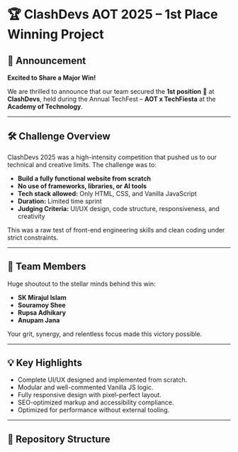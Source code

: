 # 🏆 ClashDevs AOT 2025 – 1st Place Winning Project

## 🔔 Announcement

**Excited to Share a Major Win!**

We are thrilled to announce that our team secured the **1st position** 🥇 at **ClashDevs**, held during the Annual TechFest – **AOT x TechFiesta** at the **Academy of Technology**.

---

## 🛠️ Challenge Overview

ClashDevs 2025 was a high-intensity competition that pushed us to our technical and creative limits. The challenge was to:

- **Build a fully functional website from scratch**
- **No use of frameworks, libraries, or AI tools**
- **Tech stack allowed:** Only HTML, CSS, and Vanilla JavaScript
- **Duration:** Limited time sprint
- **Judging Criteria:** UI/UX design, code structure, responsiveness, and creativity

This was a raw test of front-end engineering skills and clean coding under strict constraints.

---

## 👥 Team Members

Huge shoutout to the stellar minds behind this win:

- **SK Mirajul Islam**  
- **Souramoy Shee**  
- **Rupsa Adhikary**  
- **Anupam Jana**

Your grit, synergy, and relentless focus made this victory possible.

---

## 💡 Key Highlights

- Complete UI/UX designed and implemented from scratch.
- Modular and well-commented Vanilla JS logic.
- Fully responsive design with pixel-perfect layout.
- SEO-optimized markup and accessibility compliance.
- Optimized for performance without external tooling.

---

## 📂 Repository Structure


